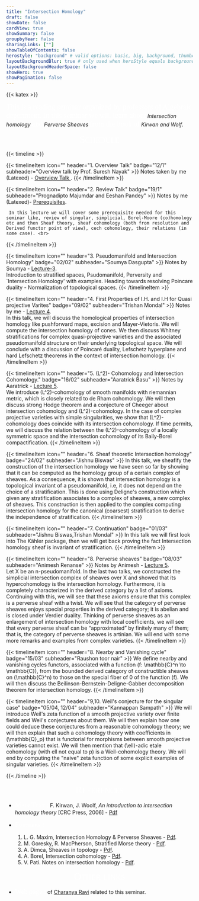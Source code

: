 ```yaml
---
title: "Intersection Homology"
draft: false
showDate: false
cardView: true
showSummary: false
groupbyYear: false
sharingLinks: [""]
showTableOfContents: false
herostyle: "background" # valid options: basic, big, background, thumbAndBackground
layoutBackgroundBlur: true # only used when heroStyle equals background or thumbAndBackground
layoutBackgroundHeaderSpace: false
showHero: true
showPagination: false
---
```

{{< katex >}} 

<html>
<head>
    <link rel="stylesheet" href="https://cdnjs.cloudflare.com/ajax/libs/KaTeX/0.7.1/katex.min.css">
    <script src="https://cdnjs.cloudflare.com/ajax/libs/KaTeX/0.7.1/katex.min.js"></script>
    <script src="https://cdnjs.cloudflare.com/ajax/libs/KaTeX/0.7.1/contrib/auto-render.min.js"></script>
</head>
<body>
    <script>
      renderMathInElement(
          document.body,
          {
              delimiters: [
                  {left: "$$", right: "$$", display: true},
                  {left: "\\[", right: "\\]", display: true},
                  {left: "$", right: "$", display: false},
                  {left: "\\(", right: "\\)", display: false}
              ]
          }
      );
    </script>
</body>
</html>

<a style= "font-family: 'Bebas'; color: white; font-size: 15pt">This is a reading seminar organized by professors of Algebraic depertment. In this seminar we will learn about</a> *Intersection homology* <a style= "font-family: 'Bebas'; color: white; font-size: 15pt">and</a> *Perverse Sheaves* <a style= "font-family: 'Bebas'; color: white; font-size: 15pt">from the book of</a> *Kirwan and Wolf*.


<center>
   <a style= "font-family: 'Bebas'; font-variant: small-caps; color: white; font-size: 21pt"> Schedule</a>
</center>

{{< timeline >}}

{{< timelineItem icon="" header="1. Overview Talk" badge="12/1" subheader="Overview talk by Prof. Suresh Nayak" >}}
     Notes taken by me (Latexed) - <a href="./notes/overview.pdf"> Overview Talk </a>.
{{< /timelineItem >}}

{{< timelineItem icon="" header="2. Review Talk" badge="19/1" subheader="Prognadipto Majumdar and Eeshan Pandey" >}}
     Notes by me (Latexed)- <a href="./notes/prereq.pdf">Prerequisites</a>.<br>

     In this lecture we will cover some prerequisite needed for this seminar like, review of singular, simplicial, Borel-Moore (co)homology etc and then Sheaf theory, sheaf cohomology (both from resolution and Derived functor point of view), cech cohomology, their relations (in some case). <br>
{{< /timelineItem >}}

{{< timelineItem icon="" header="3. Pseudomanifold and Intersection Homology" badge="02/02" subheader="Soumya Dasgupta" >}}
    Notes by Soumya - <a href="./notes/IH_notes.pdf">Lecture-3</a>.<br>
     Introduction to stratified spaces, Psudomanifold, Perversity and `Intersection Homology' with examples. Heading towards resolving Poincare duality - Normalization of topological spaces.
{{< /timelineItem >}}

{{< timelineItem icon="" header="4. First Properties of I.H. and I.H for Quasi projective Varites" badge="09/02" subheader="Trishan Mondal" >}}
    Notes by me - <a href="./notes/talk5.pdf">Lecture 4</a>.<br>
      In this talk, we will discuss the homological properties of intersection homology like pushforward maps, excision and Mayer-Vietoris. We will compute the intersection homology of cones. We then discuss Whitney stratifications for complex quasi-projective varieties and the associated pseudomanifold structure on their underlying topological space. We will conclude with a discussion of Poincaré duality, Lefschetz hyperplane and hard Lefschetz theorems in the context of intersection homology.
{{< /timelineItem >}}

{{< timelineItem icon="" header="5. \(L^2\)- Cohomology and Intersection Cohomology." badge="16/02" subheader="Aaratrick Basu" >}}
    Notes by Aaratrick - <a href="./notes/lec-5.pdf">Lecture 5</a>.<br>
    We introduce \(L^2\)-cohomology of smooth manifolds with riemannian metric, which is closely related to de Rham cohomology. We will then discuss strong Hodge theorem and a conjecture of Cheeger about intersection cohomology and \(L^2\)-cohomology. In the case of complex projective varieties with simple singularities, we show that \(L^2\)-cohomology does coincide with its intersection cohomology. If time permits, we will discuss the relation between the \(L^2\)-cohomology of a locally symmetric space and the intersection cohomology of its Baily-Borel compactification.
{{< /timelineItem >}}

{{< timelineItem icon="" header="6. Sheaf theoretic Intersection homology" badge="24/02" subheader="Jishnu Biswas" >}}
    In this talk, we sheafify the construction of the intersection homology we have seen so far by showing that it can be computed as the homology group of a certain complex of sheaves. As a consequence, it is shown that intersection homology is a topological invariant of a pseudomanifold, i.e, it does not depend on the choice of a stratification. This is done using Deligne's construction which given any stratification associates to a complex of sheaves, a new complex of sheaves. This construction is then applied to the complex computing intersection homology for the canonical (coarsest) stratification to derive the independence of stratification.
{{< /timelineItem >}}

{{< timelineItem icon="" header="7. Continuation" badge="01/03" subheader="Jishnu Biswas,Trishan Mondal" >}}
In this talk we will first look into The Kähler package, then we will get back proving the fact Intersection homology sheaf is invariant of stratification.
{{< /timelineItem >}}

{{< timelineItem icon="" header="8. Perverse sheaves" badge="08/03" subheader="Animesh Renanse" >}}
 Notes by Animesh - <a href="./notes/lecture8.pdf">Lecture 5</a>.<br>
 Let X be an n-pseudomanifold. In the last two talks, we constructed the simplicial intersection complex of sheaves over X and showed that its hypercohomology is the intersection homology. Furthermore, it is completely characterized in the derived category by a list of axioms. Continuing with this, we will see that these axioms ensure that this complex is a perverse sheaf with a twist. We will see that the category of perverse sheaves enjoys special properties in the derived category; it is abelian and is closed under Verdier duality. Thinking of perverse sheaves as an enlargement of intersection homology with local coefficients, we will see that every perverse sheaf can be “approximated” by finitely many of them; that is, the category of perverse sheaves is artinian. We will end with some more remarks and examples from complex varieties.
{{< /timelineItem >}}

{{< timelineItem icon="" header="8. Nearby and Vanishing cycle" badge="15/03" subheader="Raushon toor nair" >}}
     We define nearby and vanishing cycles functors, associated with a function \(f: \mathbb{C}^n \to \mathbb{C}\), from the bounded derived category of constructible sheaves on \(\mathbb{C}^n\) to those on the special fiber of 0 of the function \(f\). We will then discuss the Beilinson-Bernstein-Deligne-Gabber decomposition theorem for intersection homology.
{{< /timelineItem >}}


{{< timelineItem icon="" header="9,10. Weil's conjecture for the singular case" badge="05/04, 12/04" subheader="Kannappan Sampath" >}}
     We will introduce Weil's zeta function of a smooth projective variety over finite fields and Weil's conjectures about them. We will then explain how one could deduce these conjectures from a reasonable cohomology theory; we will then explain that such a cohomology theory with coefficients in \(\mathbb{Q}_p\) that is functorial for morphisms between smooth projective varieties cannot exist. We will then mention that \(\ell\)-adic etale cohomology (with ell not equal to p) is a Weil-cohomology theory. We will end by computing the "naive" zeta function of some explicit examples of singular varieties.
{{< /timelineItem >}}


{{< /timeline >}}

<center>
   <a style= "font-family: 'Bebas'; font-variant: small-caps; color: white; font-size: 21pt"> References</a>
</center>

- <a style= "font-family: 'Bebas'; font-variant: small-caps; color: white; font-size: 14pt"> Main Text :</a> F. Kirwan, J. Woolf, *An introduction to intersection homology theory* [CRC Press, 2006] - [Pdf](./documents/Frances%20Kirwan,%20Jonathan%20Woolf.pdf)
- <a style= "font-family: 'Bebas'; font-variant: small-caps; color: white; font-size: 14pt"> Furthers :</a> 
  
     1. L. G. Maxim, Intersection Homology & Perverse Sheaves - [Pdf](./documents/Laurenţiu%20G.%20Maxim%20.pdf).
     2. M. Goresky, R. MacPherson, Stratified Morse theory - [Pdf](./documents/Stratified%20Morse%20Theory.pdf).
     3. A. Dimca, Sheaves in topology - [Pdf](./documents/(Universitext)%20Alexandru%20Dimca.pdf).
     4. A. Borel, Intersection cohomology - [Pdf](./documents/(Progress%20in%20Mathematics%2050)%20Armand%20Borel%20(auth.)%20.pdf).
     5. V. Pati. Notes on intersection homology - [Pdf](./documents/Intersection%20homology(pati).pdf).

<center>
   <a style= "font-family: 'Bebas'; font-variant: small-caps; color: white; font-size: 21pt">Other links</a>
</center>


- <a style= "font-family: 'Bebas'; color: white; font-size: 14pt">Web page :</a> of [Charanya Ravi](https://charanyaravi.github.io/Sem2-23-24/Sem2-23-24:IH:index.html) related to this seminar.
